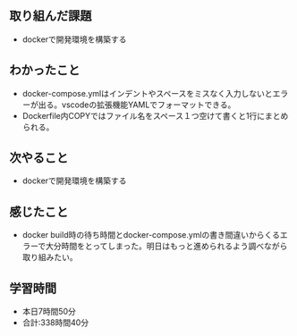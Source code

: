 ## 取り組んだ課題
- dockerで開発環境を構築する
## わかったこと
- docker-compose.ymlはインデントやスペースをミスなく入力しないとエラーが出る。vscodeの拡張機能YAMLでフォーマットできる。
- Dockerfile内COPYではファイル名をスペース１つ空けて書くと1行にまとめられる。
## 次やること
- dockerで開発環境を構築する
## 感じたこと
- docker build時の待ち時間とdocker-compose.ymlの書き間違いからくるエラーで大分時間をとってしまった。明日はもっと進められるよう調べながら取り組みたい。
## 学習時間
- 本日7時間50分<br>
- 合計:338時間40分
